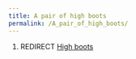 ```yaml
---
title: A pair of high boots
permalink: /A_pair_of_high_boots/
---
```


1.  REDIRECT [High boots](High_boots "wikilink")